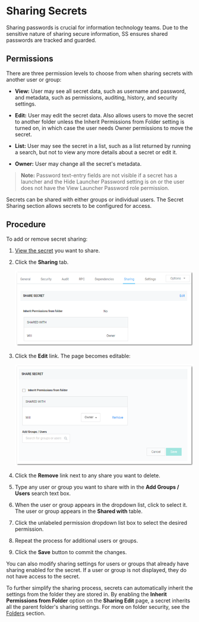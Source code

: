 [title]: # (Sharing Secrets)
[tags]: # (Share Secret)
[priority]: # (80)

# Sharing Secrets

Sharing passwords is crucial for information technology teams. Due to the sensitive nature of sharing secure information, SS ensures shared passwords are tracked and guarded.

## Permissions

There are three permission levels to choose from when sharing secrets with another user or group:

- **View:** User may see all secret data, such as username and password, and metadata, such as permissions, auditing, history, and security settings.

- **Edit:** User may edit the secret data. Also allows users to move the secret to another folder unless the Inherit Permissions from Folder setting is turned on, in which case the user needs Owner permissions to move the secret.

- **List:** User may see the secret in a list, such as a list returned by running a search, but not to view any more details about a secret or edit it.

- **Owner:** User may change all the secret's metadata.

> **Note:** Password text-entry fields are not visible if a secret has a launcher and the Hide Launcher Password setting is on or the user does not have the View Launcher Password role permission.

Secrets can be shared with either groups or individual users. The Secret Sharing section allows secrets to be configured for access.

## Procedure

To add or remove secret sharing:

1. [View the secret](#Viewing-Secrets) you want to share.

1. Click the **Sharing** tab.

   ![1556740541839](images/1556740541839.png)

1. Click the **Edit** link. The page becomes editable:

   ![1556740706807](images/1556740706807.png)

1. Click the **Remove** link next to any share you want to delete.

1. Type any user or group you want to share with in the **Add Groups / Users** search text box.

1. When the user or group appears in the dropdown list, click to select it. The user or group appears in the **Shared with** table.

1. Click the unlabeled permission dropdown list box to select the desired permission.

1. Repeat the process for additional users or groups.

1. Click the **Save** button to commit the changes.

You can also modify sharing settings for users or groups that already have sharing enabled for the secret. If a user or group is not displayed, they do not have access to the secret.

To further simplify the sharing process, secrets can automatically inherit the settings from the folder they are stored in. By enabling the **Inherit Permissions from Folder** option on the **Sharing Edit** page, a secret inherits all the parent folder's sharing settings. For more on folder security, see the [Folders](#folders) section.
